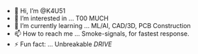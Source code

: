 - 👋 Hi, I’m @K4U51
- 👀 I’m interested in ... T00 MUCH
- 🌱 I’m currently learning ... ML/AI, CAD/3D, PCB Construction
- 📫 How to reach me ... Smoke-signals, for fastest response.
- ⚡ Fun fact: ... Unbreakable _DRIVE_

<!---
K4U51/K4U51 is a ✨ special ✨ repository because its `README.md` (this file) appears on your GitHub profile.
You can click the Preview link to take a look at your changes.
--->
